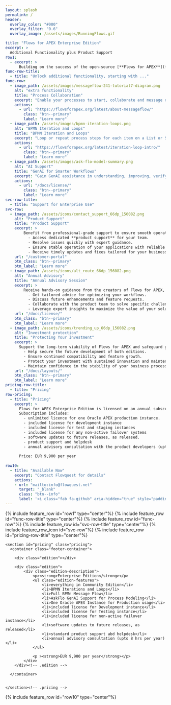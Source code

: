 ```yaml
---
layout: splash
permalink: /
header:
  overlay_color: "#000"
  overlay_filter: "0.6"
  overlay_image: /assets/images/RunningFlows.gif

title: "Flows for APEX Enterprise Edition"
excerpt: >
  Additional Functionality plus Product Support
row1:
  - excerpt: >
      Building on the success of the open-source [**Flows for APEX**](flows4apex/) project, we introduce the **Flows for APEX Enterprise Edition** -- the latest features of Flows for APEX with  **additional functionality**, and coming with **product support** and an **annual advisory session** with the product team.  The Flows for APEX Enterprise Edition is available from Flowquest on an annual subscription basis.
func-row-title:
  - title: "Unlock additional functionality, starting with ..."
func-row:
  - image_path: /assets/images/messageflow-241-tutorial7-diagram.png
    alt: "extra functionality"
    title: "Process Collaboration"
    excerpt: "Enable your processes to start, collaborate and message other workflows with Message Flow."
    actions:
      - url: "https://flowsforapex.org/latest/about-messageflow/"
        class: "btn--primary"
        label: "Learn more"
  - image_path: /assets/images/bpmn-iteration-loops.png
    alt: "BPMN Iteration and Loops"
    title: "BPMN Iteration and Loops"
    excerpt: "Loop or repeat process steps for each item on a List or SQL Query, sequentially or in parallel."
    actions:
      - url: "https://flowsforapex.org/latest/iteration-loop-intro/"
        class: "btn--primary"
        label: "Learn more"
  - image_path: /assets/images/ask-flo-model-summary.png
    alt: "AI Support"
    title: "GenAI for Smarter Workflows"
    excerpt: "Gain GenAI assistance in understanding, improving, verifying and translating business processes"
    actions:
      - url: "/docs/license/"
        class: "btn--primary"
        label: "Learn more"  
svc-row-title:
  - title: "Support for Enterprise Use"
svc-row:
  - image_path: /assets/icons/contact_support_66dp_156082.png
    alt: "Product Support"
    title: "Product Support"
    excerpt: >
        Benefit from professional-grade support to ensure smooth operations and rapid troubleshooting when you need it most.
          - Access dedicated **product support** for your team.
          - Resolve issues quickly with expert guidance.
          - Ensure stable operation of your applications with reliable support.
          - Receive timely updates and fixes tailored for your business needs.
    url: "/customer-portal"
    btn_class: "btn--primary"
    btn_label: "Learn more"
  - image_path: /assets/icons/alt_route_66dp_156082.png
    alt: "Annual Advisory"
    title: "Annual Advisory Session"
    excerpt: >
        Receive hands-on guidance from the creators of Flows for APEX, with access to 1 day per year of exclusive advisory services.
          - Get tailored advice for optimizing your workflows.
          - Discuss future enhancements and feature requests.
          - Collaborate with the product team to solve specific challenges.
          - Leverage expert insights to maximize the value of your solution.
    url: "/docs/license/"
    btn_class: "btn--primary"
    btn_label: "Learn more"  
  - image_path: /assets/icons/trending_up_66dp_156082.png
    alt: "Investment protection"
    title: "Protecting Your Investment"
    excerpt: >
      Support the long-term viability of Flows for APEX and safeguard your investment in applications and processes
        - Help secure the future development of both editions.
        - Ensure continued compatibility and feature growth.
        - Protect your investment with sustained innovation and maintenance.
        - Maintain confidence in the stability of your business processes.
    url: "/docs/layouts/"
    btn_class: "btn--primary"
    btn_label: "Learn more"
pricing-row-title:
  - title: "Pricing"
row-pricing:
  - title: "Pricing"
    excerpt: >
      Flows for APEX Enterprise Edition is licensed on an annual subscription basis.
      Subscription includes:
        - unlimited licence for one Oracle APEX production instance.
        - included license for development instance
        - included license for test and staging instances
        - included license for any non-active failover systems
        - software updates to future releases, as released.
        - product support and helpdesk
        - annual advisory consultation with the product developers (upto 1 day per year).
  
      Price: EUR 9,900 per year
  
row10:
  - title: "Available Now"
    excerpt: "Contact Flowquest for details"
    actions:
    - url: "mailto:info@flowquest.net"
      target: "_blank"
      class: "btn--info"
      label: '<i class="fab fa-github" aria-hidden="true" style="padding-right: 5px;"></i>Contact Us'
---
```

{% include feature_row id="row1" type="center"%}
{% include feature_row id="func-row-title" type="center"%}
{% include feature_row id="func-row"%}
{% include feature_row id="svc-row-title" type="center"%}
{% include feature_row_icon id="svc-row"%}
{% include feature_row id="pricing-row-title" type="center"%}

<div>

    <section id="pricing" class="pricing">
      <container class="footer-container">

        <div class="edition"></div>

        <div class="edition">
            <div class="edition-description">
                <p><strong>Enterprise Edition</strong></p>
                <ul class="edition-features">
                    <li>everything in Community Edition</li>
                    <li>BPMN Iterations and Loops</li>
                    <li>Full BPMn Message Flow</li>
                    <li>AskFlo GenAI Support for Process Modeling</li>
                    <li>One Oracle APEX Instance for Production usage</li>
                    <li>included license for Development instance</li>
                    <li>included license for Testing instance</li>
                    <li>included license for non-active failover instance</li>
                    <li>software updates to future releases, as released</li>
                    <li>standard product support abd helpdesk</li>
                    <li>annual advisory consultation (upto 8 hrs per year)</li>
                </ul>
                                                
                <p ><strong>EUR 9,900 per year</strong></p>
            </div>
        </div><!-- .edition -->

      </container>


    </section><!-- .pricing -->
   </div>
  {% include feature_row id="row10" type="center"%}